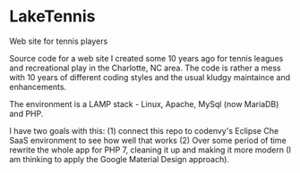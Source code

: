 # LakeTennis
Web site for tennis players

Source code for a web site I created some 10 years ago for tennis leagues and recreational play in the Charlotte, NC area. The code is rather a mess with 10 years of different coding styles and the usual kludgy maintaince and enhancements.

The environment is a LAMP stack - Linux, Apache, MySql (now MariaDB) and PHP.

I have two goals with this: (1) connect this repo to codenvy's Eclipse Che SaaS environment to see how well that works (2) Over some period of time rewrite the whole app for PHP 7, cleaning it up and making it more modern (I am thinking to apply the Google Material Design approach).
